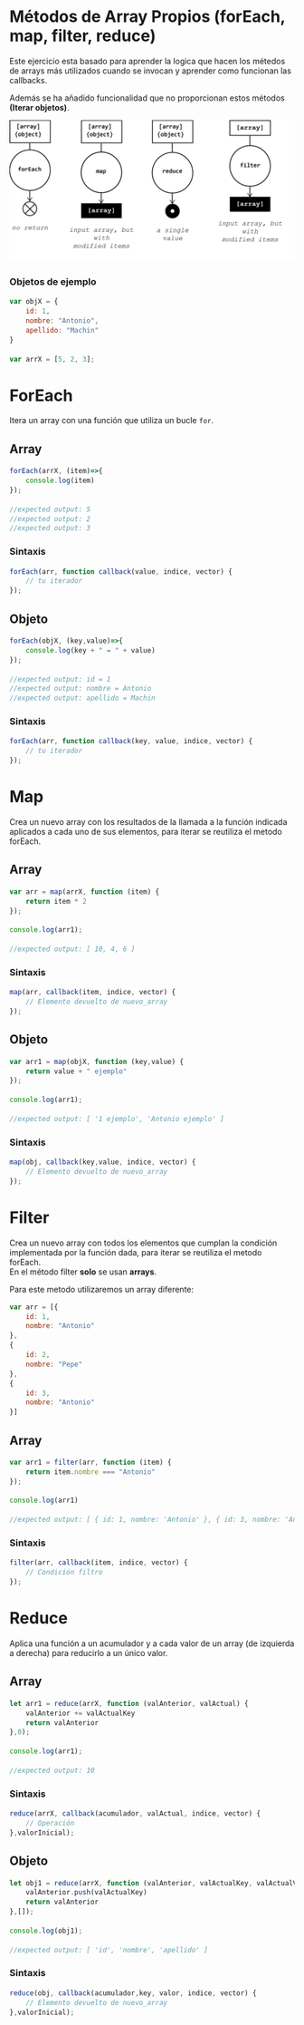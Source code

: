 # Métodos de Array Propios (forEach, map, filter, reduce)

Este ejercicio esta basado para aprender la logica que hacen los métedos de arrays más utilizados cuando se invocan y aprender como funcionan las callbacks.

Además se ha añadido funcionalidad que no proporcionan estos métodos **(Iterar objetos)**.

![alt-text](ArrayMethods.png "Scheme own array methods")

### Objetos de ejemplo

``` javascript 
var objX = {
    id: 1,
    nombre: "Antonio",
    apellido: "Machin"
}

var arrX = [5, 2, 3];
```

# ForEach
Itera un array con una función que utiliza un bucle `for`.

## Array

``` javascript
forEach(arrX, (item)=>{
    console.log(item)
});

//expected output: 5
//expected output: 2
//expected output: 3
```
### Sintaxis
``` javascript
forEach(arr, function callback(value, indice, vector) {   
    // tu iterador   
});
```

## Objeto
``` javascript
forEach(objX, (key,value)=>{
    console.log(key + " = " + value)
});

//expected output: id = 1
//expected output: nombre = Antonio
//expected output: apellido = Machin
```

### Sintaxis
``` javascript
forEach(arr, function callback(key, value, indice, vector) {   
    // tu iterador   
});
```

# Map
Crea un nuevo array con los resultados de la llamada a la función indicada aplicados a cada uno de sus elementos, para iterar se reutiliza el metodo forEach.

## Array

``` javascript
var arr = map(arrX, function (item) {
    return item * 2
});

console.log(arr1);

//expected output: [ 10, 4, 6 ]
```
### Sintaxis
``` javascript
map(arr, callback(item, indice, vector) {
    // Elemento devuelto de nuevo_array
});
```

## Objeto
``` javascript
var arr1 = map(objX, function (key,value) {
    return value + " ejemplo"
});

console.log(arr1);

//expected output: [ '1 ejemplo', 'Antonio ejemplo' ]
```

### Sintaxis
``` javascript
map(obj, callback(key,value, indice, vector) {
    // Elemento devuelto de nuevo_array
});
```




# Filter
Crea un nuevo array con todos los elementos que cumplan la condición implementada por la función dada, para iterar se reutiliza el metodo forEach.  
En el método filter **solo** se usan **arrays**.

Para este metodo utilizaremos un array diferente:
``` javascript 
var arr = [{
    id: 1,
    nombre: "Antonio"
},
{
    id: 2,
    nombre: "Pepe"
},
{
    id: 3,
    nombre: "Antonio"
}]
```

## Array

``` javascript
var arr1 = filter(arr, function (item) {
    return item.nombre === "Antonio"
});

console.log(arr1)

//expected output: [ { id: 1, nombre: 'Antonio' }, { id: 3, nombre: 'Antonio' } ]
```
### Sintaxis
``` javascript
filter(arr, callback(item, indice, vector) { 
    // Condición filtro
});
```


# Reduce

Aplica una función a un acumulador y a cada valor de un array (de izquierda a derecha) para reducirlo a un único valor.

## Array

``` javascript
let arr1 = reduce(arrX, function (valAnterior, valActual) {
    valAnterior += valActualKey
    return valAnterior
},0);

console.log(arr1);

//expected output: 10
```
### Sintaxis
``` javascript
reduce(arrX, callback(acumulador, valActual, indice, vector) {
    // Operación
},valorInicial);

```

## Objeto
``` javascript
let obj1 = reduce(arrX, function (valAnterior, valActualKey, valActualValue){
    valAnterior.push(valActualKey)
    return valAnterior
},[]);

console.log(obj1);

//expected output: [ 'id', 'nombre', 'apellido' ]
```

### Sintaxis
``` javascript
reduce(obj, callback(acumulador,key, valor, indice, vector) {
    // Elemento devuelto de nuevo_array
},valorInicial);
```



